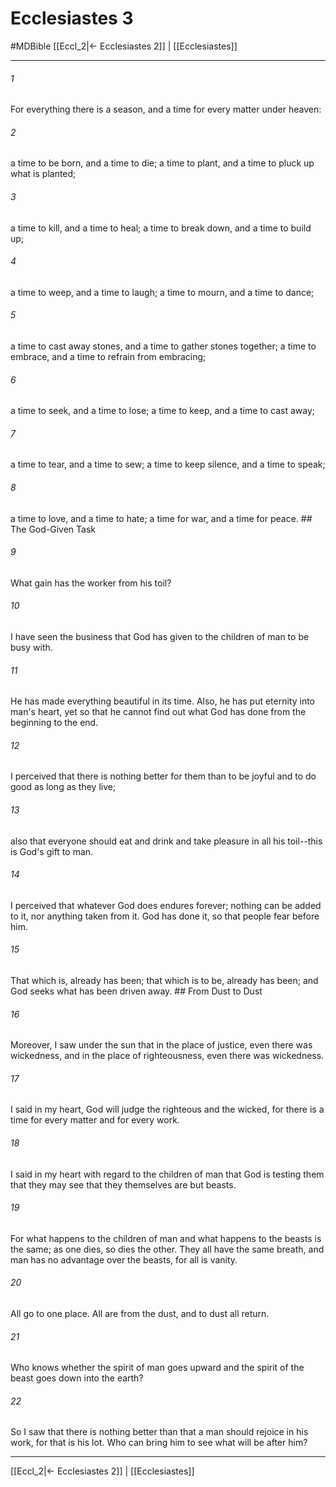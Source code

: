 # Ecclesiastes 3
#MDBible
[[Eccl_2|← Ecclesiastes 2]] | [[Ecclesiastes]]

***

###### 1 
For everything there is a season, and a time for every matter under heaven: 

###### 2 
a time to be born, and a time to die; a time to plant, and a time to pluck up what is planted; 

###### 3 
a time to kill, and a time to heal; a time to break down, and a time to build up; 

###### 4 
a time to weep, and a time to laugh; a time to mourn, and a time to dance; 

###### 5 
a time to cast away stones, and a time to gather stones together; a time to embrace, and a time to refrain from embracing; 

###### 6 
a time to seek, and a time to lose; a time to keep, and a time to cast away; 

###### 7 
a time to tear, and a time to sew; a time to keep silence, and a time to speak; 

###### 8 
a time to love, and a time to hate; a time for war, and a time for peace. ## The God-Given Task 

###### 9 
What gain has the worker from his toil? 

###### 10 
I have seen the business that God has given to the children of man to be busy with. 

###### 11 
He has made everything beautiful in its time. Also, he has put eternity into man's heart, yet so that he cannot find out what God has done from the beginning to the end. 

###### 12 
I perceived that there is nothing better for them than to be joyful and to do good as long as they live; 

###### 13 
also that everyone should eat and drink and take pleasure in all his toil--this is God's gift to man. 

###### 14 
I perceived that whatever God does endures forever; nothing can be added to it, nor anything taken from it. God has done it, so that people fear before him. 

###### 15 
That which is, already has been; that which is to be, already has been; and God seeks what has been driven away. ## From Dust to Dust 

###### 16 
Moreover, I saw under the sun that in the place of justice, even there was wickedness, and in the place of righteousness, even there was wickedness. 

###### 17 
I said in my heart, God will judge the righteous and the wicked, for there is a time for every matter and for every work. 

###### 18 
I said in my heart with regard to the children of man that God is testing them that they may see that they themselves are but beasts. 

###### 19 
For what happens to the children of man and what happens to the beasts is the same; as one dies, so dies the other. They all have the same breath, and man has no advantage over the beasts, for all is vanity. 

###### 20 
All go to one place. All are from the dust, and to dust all return. 

###### 21 
Who knows whether the spirit of man goes upward and the spirit of the beast goes down into the earth? 

###### 22 
So I saw that there is nothing better than that a man should rejoice in his work, for that is his lot. Who can bring him to see what will be after him? 

***

[[Eccl_2|← Ecclesiastes 2]] | [[Ecclesiastes]]
